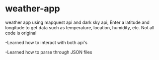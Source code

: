# weather-app
weather app using mapquest api and dark sky api, Enter a latitude and longitude to get data such as temperature, location,
humidity, etc. Not all code is original

-Learned how to interact with both api's

-Learned how to parse through JSON files


